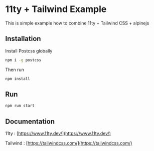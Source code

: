 # 11ty + Tailwind Example

This is simple example how to combine 11ty + Tailwind CSS + alpinejs

## Installation

Install Postcss globally

```bash
npm i -g postcss
```

Then run

```bash
npm install
```

## Run

```bash
npm run start
```

## Documentation

11ty : [https://www.11ty.dev/](https://www.11ty.dev/)

Tailwind : [https://tailwindcss.com/](https://tailwindcss.com/)
